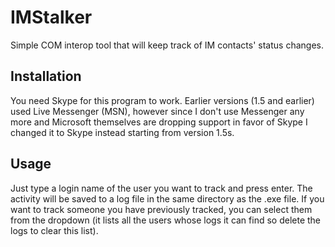 # IMStalker #
Simple COM interop tool that will keep track of IM contacts' status changes.

## Installation ##
You need Skype for this program to work. Earlier versions (1.5 and earlier) used
Live Messenger (MSN), however since I don't use Messenger any more and Microsoft
themselves are dropping support in favor of Skype I changed it to Skype instead
starting from version 1.5s.

## Usage ##
Just type a login name of the user you want to track and press enter. The activity
will be saved to a log file in the same directory as the .exe file. If you want to
track someone you have previously tracked, you can select them from the dropdown (it
lists all the users whose logs it can find so delete the logs to clear this list).
